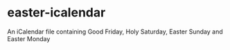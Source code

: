 # easter-icalendar
An iCalendar file containing Good Friday, Holy Saturday, Easter Sunday and Easter Monday
